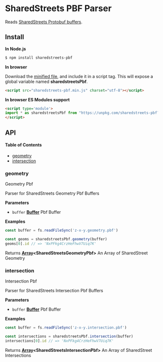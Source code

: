 # SharedStreets PBF Parser

Reads [SharedStreets Protobuf buffers](https://github.com/sharedstreets/sharedstreets-ref-system/tree/master/proto).

## Install

**In Node.js**

```bash
$ npm install sharedstreets-pbf
```

**In browser**

Download the [minified file](https://unpkg.com/sharedstreets/sharedstreets-pbf.min.js), and include it in a script tag. This will expose a global variable named **sharedstreetsPbf**.

```html
<script src="sharedstreets-pbf.min.js" charset="utf-8"></script>
```

**In browser ES Modules support**

```html
<script type='module'>
import * as sharedstreetsPbf from "https://unpkg.com/sharedstreets-pbf?module"
</script>
```

## API

<!-- Generated by documentation.js. Update this documentation by updating the source code. -->

#### Table of Contents

-   [geometry](#geometry)
-   [intersection](#intersection)

### geometry

Geometry Pbf

Parser for SharedStreets Geometry Pbf Buffers

**Parameters**

-   `buffer` **[Buffer](https://nodejs.org/api/buffer.html)** Pbf Buffer

**Examples**

```javascript
const buffer = fs.readFileSync('z-x-y.geometry.pbf')

const geoms = sharedstreetsPbf.geometry(buffer)
geoms[0].id // => 'NxPFkg4CrzHeFhwV7Uiq7K'
```

Returns **[Array](https://developer.mozilla.org/docs/Web/JavaScript/Reference/Global_Objects/Array)&lt;SharedStreetsGeometryPbf>** An Array of SharedStreet Geometry

### intersection

Intersection Pbf

Parser for SharedStreets Intersection Pbf Buffers

**Parameters**

-   `buffer` **[Buffer](https://nodejs.org/api/buffer.html)** Pbf Buffer

**Examples**

```javascript
const buffer = fs.readFileSync('z-x-y.intersection.pbf')

const intersections = sharedstreetsPbf.intersection(buffer)
intersections[0].id // => 'NxPFkg4CrzHeFhwV7Uiq7K'
```

Returns **[Array](https://developer.mozilla.org/docs/Web/JavaScript/Reference/Global_Objects/Array)&lt;SharedStreetsIntersectionPbf>** An Array of SharedStreet Intersections
